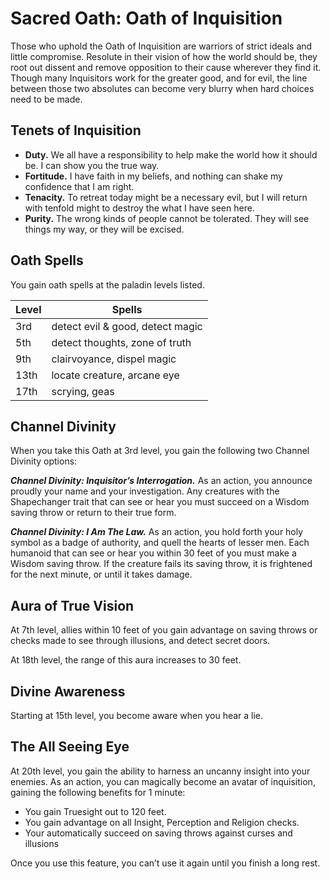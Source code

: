 # Sacred Oath: Oath of Inquisition
Those who uphold the Oath of Inquisition are warriors of strict ideals and little compromise. Resolute in their vision of how the world should be, they root out dissent and remove opposition to their cause wherever they find it. Though many Inquisitors work for the greater good, and for evil, the line between those two absolutes can become very blurry when hard choices need to be made.

## Tenets of Inquisition

* **Duty.** We all have a responsibility to help make the world how it should be. I can show you the true way.
* **Fortitude.** I have faith in my beliefs, and nothing can shake my confidence that I am right.
* **Tenacity.** To retreat today might be a necessary evil, but I will return with tenfold might to destroy the what I have seen here.
* **Purity.** The wrong kinds of people cannot be tolerated. They will see things my way, or they will be excised.

## Oath Spells
You gain oath spells at the paladin levels listed.

Level | Spells
----- | ----------
3rd   | detect evil & good, detect magic
5th   | detect thoughts, zone of truth
9th   | clairvoyance, dispel magic
13th  | locate creature, arcane eye
17th  | scrying, geas

## Channel Divinity
When you take this Oath at 3rd level, you gain the following two Channel Divinity options:

***Channel Divinity: Inquisitor’s Interrogation.*** As an action, you announce proudly your name and your investigation. Any creatures with the Shapechanger trait that can see or hear you must succeed on a Wisdom saving throw or return to their true form.

***Channel Divinity: I Am The Law.*** As an action, you hold forth your holy symbol as a badge of authority, and quell the hearts of lesser men. Each humanoid that can see or hear you within 30 feet of you must make a Wisdom saving throw. If the creature fails its saving throw, it is frightened for the next minute, or until it takes damage.

## Aura of True Vision
At 7th level, allies within 10 feet of you gain advantage on saving throws or checks made to see through illusions, and detect secret doors.

At 18th level, the range of this aura increases to 30 feet.

## Divine Awareness
Starting at 15th level, you become aware when you hear a lie.

## The All Seeing Eye
At 20th level, you gain the ability to harness an uncanny insight into your enemies. As an action, you can magically become an avatar of inquisition, gaining the following benefits for 1 minute:

* You gain Truesight out to 120 feet.
* You gain advantage on all Insight, Perception and Religion checks.
* Your automatically succeed on saving throws against curses and illusions

Once you use this feature, you can’t use it again until you finish a long rest.
